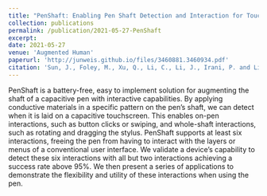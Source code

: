 ```yaml
---
title: "PenShaft: Enabling Pen Shaft Detection and Interaction for Touchscreens"
collection: publications
permalink: /publication/2021-05-27-PenShaft
excerpt:
date: 2021-05-27
venue: 'Augmented Human'
paperurl: 'http://junweis.github.io/files/3460881.3460934.pdf'
citation: 'Sun, J., Foley, M., Xu, Q., Li, C., Li, J., Irani, P. and Li, W., 2021, May. PenShaft: Enabling Pen Shaft Detection and Interaction for Touchscreens. In 12th Augmented Human International Conference (pp. 1-9).'
---
```

PenShaft is a battery-free, easy to implement solution for augmenting the shaft of a capacitive pen with interactive capabilities. By applying conductive materials in a specific pattern on the pen’s shaft, we can detect when it is laid on a capacitive touchscreen. This enables on-pen interactions, such as button clicks or swiping, and whole-shaft interactions, such as rotating and dragging the stylus. PenShaft supports at least six interactions, freeing the pen from having to interact with the layers or menus of a conventional user interface. We validate a device’s capability to detect these six interactions with all but two interactions achieving a success rate above 95%. We then present a series of applications to demonstrate the flexibility and utility of these interactions when using the pen.
